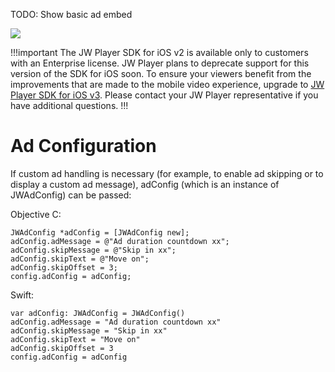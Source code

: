 TODO: Show basic ad embed

<img src="https://img.shields.io/badge/%20-iOS%20v2%20DEPRECATED-FFBA43.svg?logo=apple">

!!!important
The JW Player SDK for iOS v2 is available only to customers with an Enterprise license. JW Player plans to deprecate support for this version of the SDK for iOS soon. To ensure your viewers benefit from the improvements that are made to the mobile video experience, upgrade to [JW Player SDK for iOS v3](https://developer.jwplayer.com/sdk/ios/docs/developer-guide/). Please contact your JW Player representative if you have additional questions.
!!!

# Ad Configuration

If custom ad handling is necessary (for example, to enable ad skipping or to display a custom ad message), adConfig (which is an instance of JWAdConfig) can be passed:

Objective C:

	JWAdConfig *adConfig = [JWAdConfig new];
	adConfig.adMessage = @"Ad duration countdown xx";
	adConfig.skipMessage = @"Skip in xx";
	adConfig.skipText = @"Move on";
	adConfig.skipOffset = 3;
	config.adConfig = adConfig;

Swift: 

	var adConfig: JWAdConfig = JWAdConfig()
	adConfig.adMessage = "Ad duration countdown xx"
	adConfig.skipMessage = "Skip in xx"
	adConfig.skipText = "Move on"
	adConfig.skipOffset = 3
	config.adConfig = adConfig